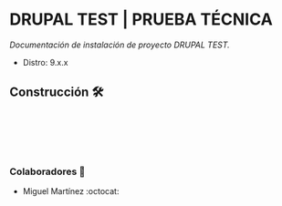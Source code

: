 # DRUPAL TEST | PRUEBA TÉCNICA

_Documentación de instalación de proyecto DRUPAL TEST._
- Distro: 9.x.x

## Construcción 🛠️

<br/><br/>
<br/><br/>
### Colaboradores 🚀

- Miguel Martínez
:octocat: